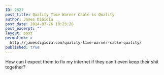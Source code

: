 ```yaml
---
ID: 2827
post_title: Quality Time Warner Cable is Quality
author: James DiGioia
post_date: 2014-07-26 18:23:26
post_excerpt: ""
layout: post
permalink: >
  http://jamesdigioia.com/quality-time-warner-cable-quality/
published: true
---
```

How can I expect them to fix my internet if they can't even keep their shit together?